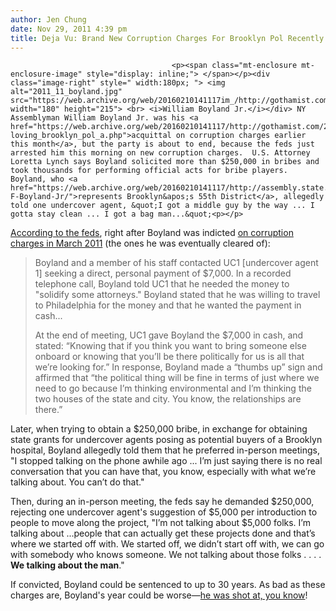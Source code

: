 ```yaml
---
author: Jen Chung
date: Nov 29, 2011 4:39 pm
title: Deja Vu: Brand New Corruption Charges For Brooklyn Pol Recently Acquitted Of Corruption
---
```


	
										<p><span class="mt-enclosure mt-enclosure-image" style="display: inline;"> </span></p><div class="image-right" style=" width:180px; "> <img alt="2011_11_boyland.jpg" src="https://web.archive.org/web/20160210141117im_/http://gothamist.com/attachments/jen/2011_11_boyland.jpg" width="180" height="215"> <br> <i>William Boyland Jr.</i></div> NY Assemblyman William Boyland Jr. was his <a href="https://web.archive.org/web/20160210141117/http://gothamist.com/2011/11/11/facebook_game-loving_brooklyn_pol_a.php">acquittal on corruption charges earlier this month</a>, but the party is about to end, because the feds just arrested him this morning on new corruption charges.  U.S. Attorney Loretta Lynch says Boyland solicited more than $250,000 in bribes and took thousands for performing official acts for bribe players.  Boyland, who <a href="https://web.archive.org/web/20160210141117/http://assembly.state.ny.us/mem/William-F-Boyland-Jr/">represents Brooklyn&apos;s 55th District</a>, allegedly told one undercover agent, &quot;I got a middle guy by the way ... I gotta stay clean ... I got a bag man...&quot;<p></p>

<p><a href="https://web.archive.org/web/20160210141117/http://www.fbi.gov/newyork/press-releases/2011/new-york-state-assemblyman-william-f.-boyland-jr.-charged-with-bribery-and-attempted-hobbs-act-extortion?utm_campaign=email-Immediate&amp;utm_medium=email&amp;utm_source=new-york-press-releases&amp;utm_content=52041">According to the feds</a>, right after Boyland was indicted <a href="https://web.archive.org/web/20160210141117/http://gothamist.com/2011/03/10/brooklyn_state_senator_carl_kruger.php">on corruption charges in March 2011</a> (the ones he was eventually cleared of):</p><blockquote>Boyland and a member of his staff contacted UC1 [undercover agent 1] seeking a direct, personal payment of $7,000. In a recorded telephone call, Boyland told UC1 that he needed the money to &quot;solidify some attorneys.&quot; Boyland stated that he was willing to travel to Philadelphia for the money and that he wanted the payment in cash...<p></p>

<p>At the end of meeting, UC1 gave Boyland the $7,000 in cash, and stated: &#x201C;Knowing that if you think you want to bring someone else onboard or knowing that you&#x2019;ll be there politically for us is all that we&#x2019;re looking for.&#x201D; In response, Boyland made a &#x201C;thumbs up&#x201D; sign and affirmed that &#x201C;the political thing will be fine in terms of just where we need to go because I&#x2019;m thinking environmental and I&#x2019;m thinking the two houses of the state and city. You know, the relationships are there.&#x201D;</p></blockquote>Later, when trying to obtain a $250,000 bribe, in exchange for obtaining state grants for undercover agents posing as potential buyers of a Brooklyn hospital, Boyland allegedly told them that he preferred in-person meetings, &quot;I stopped talking on the phone awhile ago ... I&#x2019;m just saying there is no real conversation that you can have that, you know, especially with what we&#x2019;re talking about. You can&#x2019;t do that.&quot;<p></p>

<p>Then, during an in-person meeting, the feds say he demanded $250,000, rejecting one undercover agent&apos;s suggestion of $5,000 per introduction to people to move along the project, &quot;I&#x2019;m not talking about $5,000 folks. I&#x2019;m talking about ...people that can actually get these projects done and that&#x2019;s where we started off with. We started off, we didn&#x2019;t start off with, we can go with somebody who knows someone. We not talking about those folks . . . . <strong>We talking about the man</strong>.&quot;</p>

<p>If convicted, Boyland could be sentenced to up to 30 years. As bad as these charges are, Boyland&apos;s year could be worse&#x2014;<a href="https://web.archive.org/web/20160210141117/http://gothamist.com/2011/08/11/embattled_assemblyman_and_son_shot.php">he was shot at, you know</a>!  </p>					
										
									
				